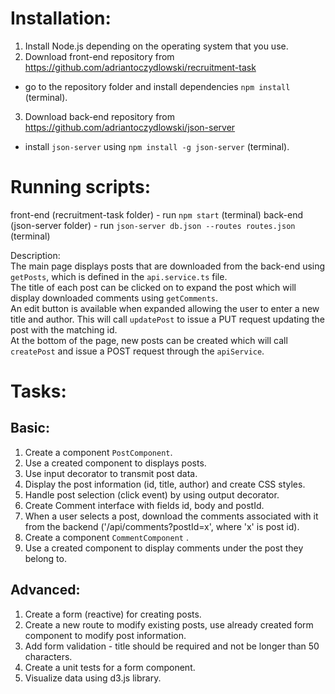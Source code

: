 # Installation:

1.  Install Node.js depending on the operating system that you use.
2.  Download front-end repository from https://github.com/adriantoczydlowski/recruitment-task

* go to the repository folder and install dependencies `npm install` (terminal).

3.  Download back-end repository from https://github.com/adriantoczydlowski/json-server

* install `json-server` using `npm install -g json-server` (terminal).

# Running scripts:

front-end (recruitment-task folder) - run `npm start` (terminal)
back-end (json-server folder) - run `json-server db.json --routes routes.json` (terminal)

Description:   
The main page displays posts that are downloaded from the back-end using `getPosts`, which is defined in the `api.service.ts` file.  
The title of each post can be clicked on to expand the post which will display downloaded comments using `getComments`.  
An edit button is available when expanded allowing the user to enter a new title and author. This will call `updatePost` to issue a PUT request updating the post with the matching id.  
At the bottom of the page, new posts can be created which will call `createPost` and issue a POST request through the `apiService`.

# Tasks:

## Basic:

1.  Create a component `PostComponent`.
2.  Use a created component to displays posts.
3.  Use input decorator to transmit post data.
4.  Display the post information (id, title, author) and create CSS styles.
5.  Handle post selection (click event) by using output decorator.
6.  Create Comment interface with fields id, body and postId.
7.  When a user selects a post, download the comments associated with it from the backend ('/api/comments?postId=x', where 'x' is post id).
8.  Create a component `CommentComponent` .
9.  Use a created component to display comments under the post they belong to.

## Advanced:

1.  Create a form (reactive) for creating posts.
2.  Create a new route to modify existing posts, use already created form component to modify post information.
3.  Add form validation - title should be required and not be longer than 50 characters.
4.  Create a unit tests for a form component.
5.  Visualize data using d3.js library.
